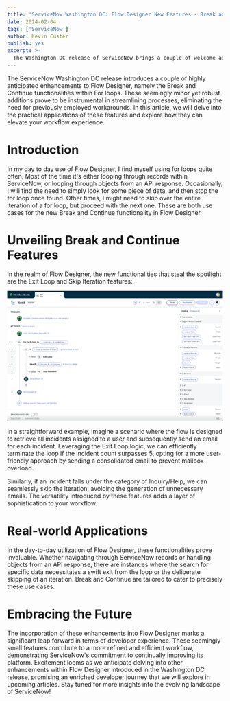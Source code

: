 ```yaml
---
title: 'ServiceNow Washington DC: Flow Designer New Features - Break and Continue'
date: 2024-02-04
tags: ['ServiceNow']
author: Kevin Custer
publish: yes
excerpt: >-
  The Washington DC release of ServiceNow brings a couple of welcome additions to Flow Designer - Break and Continue functionality in For loops. These small but powerful additions can help clean up workarounds that were previously used to accomplish similar functionality. In this article, I will briefly cover how to use them!
---
```


The ServiceNow Washington DC release introduces a couple of highly anticipated enhancements to Flow Designer, namely the Break and Continue functionalities within For loops. These seemingly minor yet robust additions prove to be instrumental in streamlining processes, eliminating the need for previously employed workarounds. In this article, we will delve into the practical applications of these features and explore how they can elevate your workflow experience.

# Introduction

In my day to day use of Flow Designer, I find myself using for loops quite often. Most of the time it's either looping through records within ServiceNow, or looping through objects from an API response. Occasionally, I will find the need to simply look for some piece of data, and then stop the for loop once found. Other times, I might need to skip over the entire iteration of a for loop, but proceed with the next one. These are both use cases for the new Break and Continue functionality in Flow Designer.

# Unveiling Break and Continue Features

In the realm of Flow Designer, the new functionalities that steal the spotlight are the Exit Loop and Skip Iteration features:

![Break and Continue](./images/snow-dc-fd-break-continue-1.png)

In a straightforward example, imagine a scenario where the flow is designed to retrieve all incidents assigned to a user and subsequently send an email for each incident. Leveraging the Exit Loop logic, we can efficiently terminate the loop if the incident count surpasses 5, opting for a more user-friendly approach by sending a consolidated email to prevent mailbox overload.

Similarly, if an incident falls under the category of Inquiry/Help, we can seamlessly skip the iteration, avoiding the generation of unnecessary emails. The versatility introduced by these features adds a layer of sophistication to your workflow.

# Real-world Applications

In the day-to-day utilization of Flow Designer, these functionalities prove invaluable. Whether navigating through ServiceNow records or handling objects from an API response, there are instances where the search for specific data necessitates a swift exit from the loop or the deliberate skipping of an iteration. Break and Continue are tailored to cater to precisely these use cases.

# Embracing the Future

The incorporation of these enhancements into Flow Designer marks a significant leap forward in terms of developer experience. These seemingly small features contribute to a more refined and efficient workflow, demonstrating ServiceNow's commitment to continually improving its platform. Excitement looms as we anticipate delving into other enhancements within Flow Designer introduced in the Washington DC release, promising an enriched developer journey that we will explore in upcoming articles. Stay tuned for more insights into the evolving landscape of ServiceNow!
